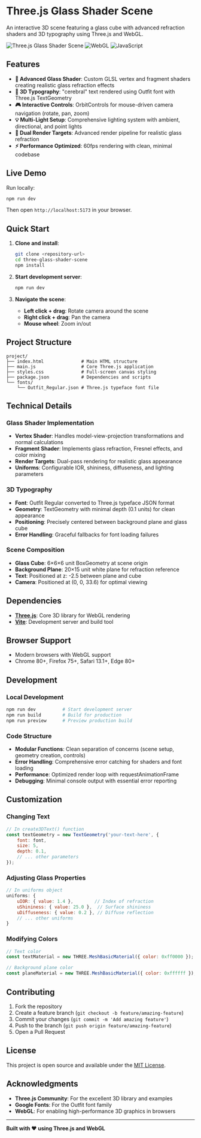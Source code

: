 # Three.js Glass Shader Scene

An interactive 3D scene featuring a glass cube with advanced refraction shaders and 3D typography using Three.js and WebGL.

![Three.js Glass Shader Scene](https://img.shields.io/badge/Three.js-000000?style=for-the-badge&logo=three.js&logoColor=white)
![WebGL](https://img.shields.io/badge/WebGL-990000?style=for-the-badge&logo=webgl&logoColor=white)
![JavaScript](https://img.shields.io/badge/JavaScript-F7DF1E?style=for-the-badge&logo=javascript&logoColor=black)

## Features

- **🔮 Advanced Glass Shader**: Custom GLSL vertex and fragment shaders creating realistic glass refraction effects
- **📝 3D Typography**: "cerebral" text rendered using Outfit font with Three.js TextGeometry
- **🎮 Interactive Controls**: OrbitControls for mouse-driven camera navigation (rotate, pan, zoom)
- **💡 Multi-Light Setup**: Comprehensive lighting system with ambient, directional, and point lights
- **🎨 Dual Render Targets**: Advanced render pipeline for realistic glass refraction
- **⚡ Performance Optimized**: 60fps rendering with clean, minimal codebase

## Live Demo

Run locally:
```bash
npm run dev
```
Then open `http://localhost:5173` in your browser.

## Quick Start

1. **Clone and install**:
   ```bash
   git clone <repository-url>
   cd three-glass-shader-scene
   npm install
   ```

2. **Start development server**:
   ```bash
   npm run dev
   ```

3. **Navigate the scene**:
   - **Left click + drag**: Rotate camera around the scene
   - **Right click + drag**: Pan the camera
   - **Mouse wheel**: Zoom in/out

## Project Structure

```
project/
├── index.html              # Main HTML structure
├── main.js                 # Core Three.js application
├── styles.css              # Full-screen canvas styling
├── package.json            # Dependencies and scripts
└── fonts/
    └── Outfit_Regular.json # Three.js typeface font file
```

## Technical Details

### Glass Shader Implementation
- **Vertex Shader**: Handles model-view-projection transformations and normal calculations
- **Fragment Shader**: Implements glass refraction, Fresnel effects, and color mixing
- **Render Targets**: Dual-pass rendering for realistic glass appearance
- **Uniforms**: Configurable IOR, shininess, diffuseness, and lighting parameters

### 3D Typography
- **Font**: Outfit Regular converted to Three.js typeface JSON format
- **Geometry**: TextGeometry with minimal depth (0.1 units) for clean appearance
- **Positioning**: Precisely centered between background plane and glass cube
- **Error Handling**: Graceful fallbacks for font loading failures

### Scene Composition
- **Glass Cube**: 6×6×6 unit BoxGeometry at scene origin
- **Background Plane**: 20×15 unit white plane for refraction reference
- **Text**: Positioned at z: -2.5 between plane and cube
- **Camera**: Positioned at (0, 0, 33.6) for optimal viewing

## Dependencies

- **[Three.js](https://threejs.org/)**: Core 3D library for WebGL rendering
- **[Vite](https://vitejs.dev/)**: Development server and build tool

## Browser Support

- Modern browsers with WebGL support
- Chrome 80+, Firefox 75+, Safari 13.1+, Edge 80+

## Development

### Local Development
```bash
npm run dev          # Start development server
npm run build        # Build for production
npm run preview      # Preview production build
```

### Code Structure
- **Modular Functions**: Clean separation of concerns (scene setup, geometry creation, controls)
- **Error Handling**: Comprehensive error catching for shaders and font loading
- **Performance**: Optimized render loop with requestAnimationFrame
- **Debugging**: Minimal console output with essential error reporting

## Customization

### Changing Text
```javascript
// In create3DText() function
const textGeometry = new TextGeometry('your-text-here', {
    font: font,
    size: 5,
    depth: 0.1,
    // ... other parameters
});
```

### Adjusting Glass Properties
```javascript
// In uniforms object
uniforms: {
    uIOR: { value: 1.4 },        // Index of refraction
    uShininess: { value: 25.0 },  // Surface shininess
    uDiffuseness: { value: 0.2 }, // Diffuse reflection
    // ... other uniforms
}
```

### Modifying Colors
```javascript
// Text color
const textMaterial = new THREE.MeshBasicMaterial({ color: 0xff0000 });

// Background plane color
const planeMaterial = new THREE.MeshBasicMaterial({ color: 0xffffff });
```

## Contributing

1. Fork the repository
2. Create a feature branch (`git checkout -b feature/amazing-feature`)
3. Commit your changes (`git commit -m 'Add amazing feature'`)
4. Push to the branch (`git push origin feature/amazing-feature`)
5. Open a Pull Request

## License

This project is open source and available under the [MIT License](LICENSE).

## Acknowledgments

- **Three.js Community**: For the excellent 3D library and examples
- **Google Fonts**: For the Outfit font family
- **WebGL**: For enabling high-performance 3D graphics in browsers

---

**Built with ❤️ using Three.js and WebGL**
